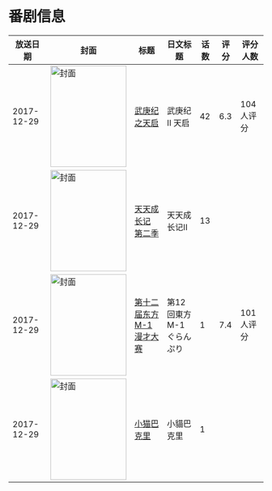 # 番剧信息

|放送日期|封面|标题|日文标题|话数|评分|评分人数|
|---|---|---|---|---|---|---|
|2017-12-29|<img src="https://lain.bgm.tv/pic/cover/c/69/f8/223541_UUq09.jpg" alt="封面" style="width:150px;height:200px;object-fit:cover;">|[武庚纪之天启](https://bangumi.tv/subject/223541)|武庚纪Ⅱ 天启|42|6.3|104人评分|
|2017-12-29|<img src="https://lain.bgm.tv/pic/cover/c/52/85/235243_WJAu3.jpg" alt="封面" style="width:150px;height:200px;object-fit:cover;">|[天天成长记 第二季](https://bangumi.tv/subject/235243)|天天成长记Ⅱ|13|||
|2017-12-29|<img src="https://lain.bgm.tv/pic/cover/c/1d/55/234266_f3g3w.jpg" alt="封面" style="width:150px;height:200px;object-fit:cover;">|[第十二届东方M-1漫才大赛](https://bangumi.tv/subject/234266)|第12回東方M-1ぐらんぷり|1|7.4|101人评分|
|2017-12-29|<img src="https://lain.bgm.tv/pic/cover/c/ec/8d/476785_XarJA.jpg" alt="封面" style="width:150px;height:200px;object-fit:cover;">|[小猫巴克里](https://bangumi.tv/subject/476785)|小貓巴克里|1|||
